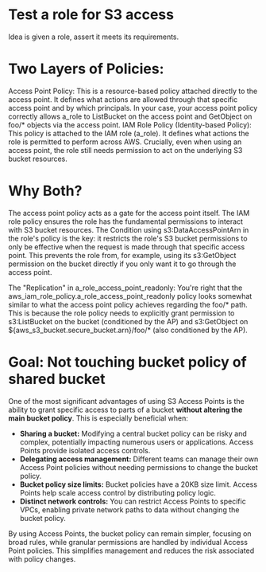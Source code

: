 # Test a role for S3 access

Idea is given a role, assert it meets its requirements.


# Two Layers of Policies:

Access Point Policy: This is a resource-based policy attached directly to the access point. It defines what actions are allowed through that specific access point and by which principals. In your case, your access point policy correctly allows a_role to ListBucket on the access point and GetObject on foo/* objects via the access point.
IAM Role Policy (Identity-based Policy): This policy is attached to the IAM role (a_role). It defines what actions the role is permitted to perform across AWS. Crucially, even when using an access point, the role still needs permission to act on the underlying S3 bucket resources.

# Why Both?

The access point policy acts as a gate for the access point itself.
The IAM role policy ensures the role has the fundamental permissions to interact with S3 bucket resources. The Condition using s3:DataAccessPointArn in the role's policy is the key: it restricts the role's S3 bucket permissions to only be effective when the request is made through that specific access point. This prevents the role from, for example, using its s3:GetObject permission on the bucket directly if you only want it to go through the access point.

The "Replication" in a_role_access_point_readonly: You're right that the aws_iam_role_policy.a_role_access_point_readonly policy looks somewhat similar to what the access point policy achieves regarding the foo/* path. This is because the role policy needs to explicitly grant permission to s3:ListBucket on the bucket (conditioned by the AP) and s3:GetObject on ${aws_s3_bucket.secure_bucket.arn}/foo/* (also conditioned by the AP).

# Goal: Not touching bucket policy of shared bucket

One of the most significant advantages of using S3 Access Points is the ability to grant specific access to parts of a bucket **without altering the main bucket policy**. This is especially beneficial when:

*   **Sharing a bucket:** Modifying a central bucket policy can be risky and complex, potentially impacting numerous users or applications. Access Points provide isolated access controls.
*   **Delegating access management:** Different teams can manage their own Access Point policies without needing permissions to change the bucket policy.
*   **Bucket policy size limits:** Bucket policies have a 20KB size limit. Access Points help scale access control by distributing policy logic.
*   **Distinct network controls:** You can restrict Access Points to specific VPCs, enabling private network paths to data without changing the bucket policy.

By using Access Points, the bucket policy can remain simpler, focusing on broad rules, while granular permissions are handled by individual Access Point policies. This simplifies management and reduces the risk associated with policy changes.

